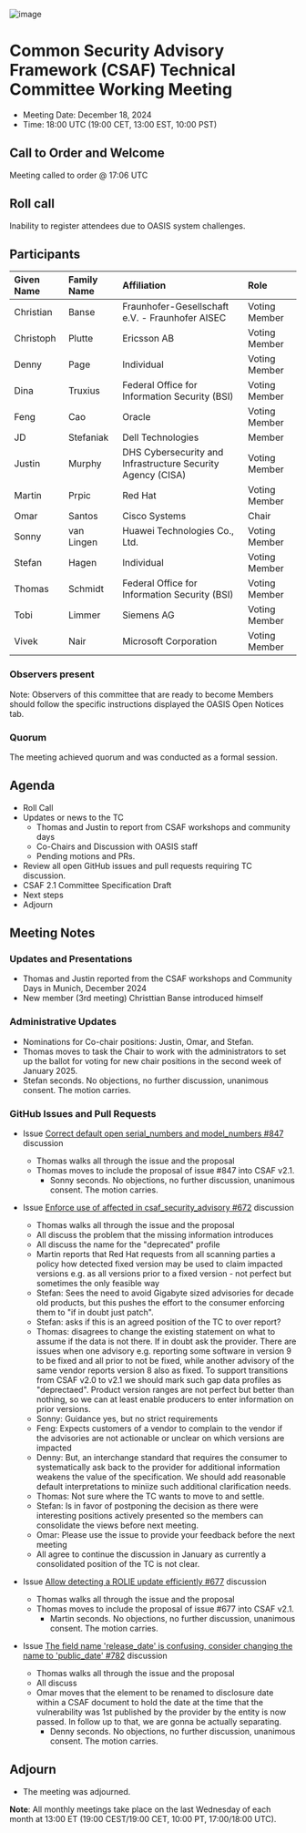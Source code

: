 ![image](https://user-images.githubusercontent.com/1690898/139102180-5c1e2583-14f1-4f58-ab2b-9e3807ed529c.png)

# Common Security Advisory Framework (CSAF) Technical Committee Working Meeting

- Meeting Date: December 18, 2024
- Time: 18:00 UTC (19:00 CET, 13:00 EST, 10:00 PST)

## Call to Order and Welcome

Meeting called to order @ 17:06 UTC

## Roll call

Inability to register attendees due to OASIS system challenges.

## Participants

| Given Name | Family Name | Affiliation                                                 | Role          |
|:-----------|:------------|:------------------------------------------------------------|:--------------|
| Christian  | Banse       | Fraunhofer-Gesellschaft e.V. - Fraunhofer AISEC             | Voting Member |
| Christoph  | Plutte      | Ericsson AB                                                 | Voting Member |
| Denny      | Page        | Individual                                                  | Voting Member |
| Dina       | Truxius     | Federal Office for Information Security (BSI)               | Voting Member |
| Feng       | Cao         | Oracle                                                      | Voting Member |
| JD         | Stefaniak   | Dell Technologies                                           | Member        |
| Justin     | Murphy      | DHS Cybersecurity and Infrastructure Security Agency (CISA) | Voting Member |
| Martin     | Prpic       | Red Hat                                                     | Voting Member |
| Omar       | Santos      | Cisco Systems                                               | Chair         |
| Sonny      | van Lingen  | Huawei Technologies Co., Ltd.                               | Voting Member |
| Stefan     | Hagen       | Individual                                                  | Voting Member |
| Thomas     | Schmidt     | Federal Office for Information Security (BSI)               | Voting Member |
| Tobi       | Limmer      | Siemens AG                                                  | Voting Member |
| Vivek      | Nair        | Microsoft Corporation                                       | Voting Member |


### Observers present

Note: Observers of this committee that are ready to become Members should follow the specific instructions displayed the OASIS Open Notices tab.

### Quorum

The meeting achieved quorum and was conducted as a formal session.

## Agenda

- Roll Call
- Updates or news to the TC
  - Thomas and Justin to report from CSAF workshops and community days
  - Co-Chairs and Discussion with OASIS staff
  - Pending motions and PRs. 
- Review all open GitHub issues and pull requests requiring TC discussion.
- CSAF 2.1 Committee Specification Draft
- Next steps
- Adjourn

## Meeting Notes

### Updates and Presentations

- Thomas and Justin reported from the CSAF workshops and Community Days in Munich, December 2024
- New member (3rd meeting) Christtian Banse introduced himself

### Administrative Updates

- Nominations for Co-chair positions: Justin, Omar, and Stefan. 
- Thomas moves to task the Chair to work with the administrators to set up the ballot for voting for new 
  chair positions in the second week of January 2025.
- Stefan seconds. No objections, no further discussion, unanimous consent. The motion carries.

### GitHub Issues and Pull Requests

- Issue [Correct default open serial_numbers and model_numbers #847](https://github.com/oasis-tcs/csaf/issues/847) discussion
  - Thomas walks all through the issue and the proposal
  - Thomas moves to include the proposal of issue #847 into CSAF v2.1.
    - Sonny seconds. No objections, no further discussion, unanimous consent. The motion carries.

- Issue [Enforce use of affected in csaf_security_advisory #672](https://github.com/oasis-tcs/csaf/issues/672) discussion
  - Thomas walks all through the issue and the proposal
  - All discuss the problem that the missing information introduces
  - All discuss the name for the "deprecated" profile
  - Martin reports that Red Hat requests from all scanning parties a policy how detected fixed version 
    may be used to claim impacted versions e.g. as all versions prior to a fixed version - not perfect
    but sometimes the only feasible way
  - Stefan: Sees the need to avoid Gigabyte sized advisories for decade old products, but this pushes 
    the effort to the consumer enforcing them to "if in doubt just patch".
  - Stefan: asks if this is an agreed position of the TC to over report?
  - Thomas: disagrees to change the existing statement on what to assume if the data is not there.
    If in doubt ask the provider. There are issues when one advisory e.g. reporting some software 
    in version 9 to be fixed and all prior to not be fixed, while another advisory of the same vendor
    reports version 8 also as fixed. To support transitions from CSAF v2.0 to v2.1 we should mark such
    gap data profiles as "deprectaed". Product version ranges are not perfect but better than nothing,
    so we can at least enable producers to enter information on prior versions.
  - Sonny: Guidance yes, but no strict requirements
  - Feng: Expects customers of a vendor to complain to the vendor if the advisories are not actionable
    or unclear on which versions are impacted
  - Denny: But, an interchange standard that requires the consumer to systematically ask back to 
    the provider for additional information weakens the value of the specification. We should add 
    reasonable default interpretations to miniize such additional clarification needs.
  - Thomas: Not sure where the TC wants to move to and settle.
  - Stefan: Is in favor of postponing the decision as there were interesting positions actively 
    presented so the members can consolidate the views before next meeting.
  - Omar: Please use the issue to provide your feedback before the next meeting
  - All agree to continue the discussion in January as currently a consolidated position of the TC is not clear.

- Issue [Allow detecting a ROLIE update efficiently #677](https://github.com/oasis-tcs/csaf/issues/677) discussion
  - Thomas walks all through the issue and the proposal
  - Thomas moves to include the proposal of issue #677 into CSAF v2.1.
    - Martin seconds. No objections, no further discussion, unanimous consent. The motion carries.

- Issue [The field name 'release_date' is confusing, consider changing the name to 'public_date' #782](https://github.com/oasis-tcs/csaf/issues/782) discussion
  - Thomas walks all through the issue and the proposal
  - All discuss
  - Omar moves that the element to be renamed to disclosure date within a CSAF document to hold the date
    at the time that the vulnerability was 1st published by the provider by the entity is now passed. 
    In follow up to that, we are gonna be actually separating.
    - Denny seconds. No objections, no further discussion, unanimous consent. The motion carries.

## Adjourn

- The meeting was adjourned.

**Note**: All monthly meetings take place on the last Wednesday of each month at 13:00 ET (19:00 CEST/19:00 CET, 10:00 PT, 17:00/18:00 UTC).

